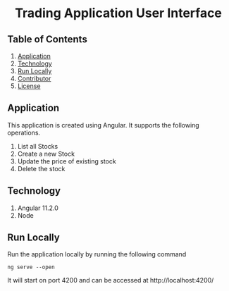<h1 align="center">
<br>
  Trading Application User Interface
  <br>
</h1>


## Table of Contents ##

1. [Application](#Application)
2. [Technology](#Technology)
3. [Run Locally](#Running-the-server-locally)
4. [Contributor](#Contributor)
5. [License](#License)

## Application ##
This application is created using Angular. It supports the following operations.
1. List all Stocks
2. Create a new Stock
3. Update the price of existing stock
4. Delete the stock

## Technology ##
1. Angular 11.2.0
2. Node

## Run Locally ##
Run the application locally by running the following command
```
ng serve --open
```
It will start on port 4200 and can be accessed at
http://localhost:4200/